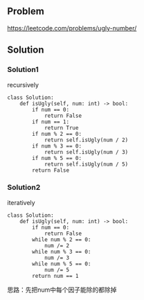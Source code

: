 ## Problem

https://leetcode.com/problems/ugly-number/

## Solution

### Solution1

recursively

```
class Solution:
    def isUgly(self, num: int) -> bool:
        if num == 0:
            return False
        if num == 1:
            return True
        if num % 2 == 0:
            return self.isUgly(num / 2)
        if num % 3 == 0:
            return self.isUgly(num / 3)
        if num % 5 == 0:
            return self.isUgly(num / 5)
        return False
```

### Solution2

iteratively

```
class Solution:
    def isUgly(self, num: int) -> bool:
        if num == 0:
            return False
        while num % 2 == 0:
            num /= 2
        while num % 3 == 0:
            num /= 3
        while num % 5 == 0:
            num /= 5
        return num == 1
```

思路：先把num中每个因子能除的都除掉

